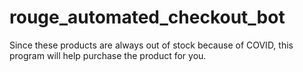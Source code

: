 # rouge_automated_checkout_bot
Since these products are always out of stock because of COVID, this program will help purchase the product for you.
